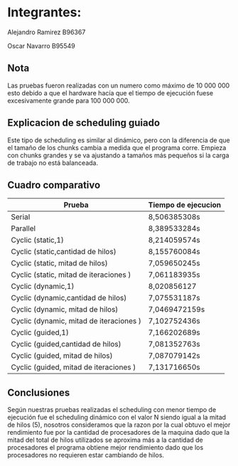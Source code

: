 # Integrantes:

Alejandro Ramirez B96367

Oscar Navarro B95549

## Nota
Las pruebas fueron realizadas con un numero como máximo de 10 000 000 esto debido a que el hardware hacía que el tiempo de ejecución fuese excesivamente grande para 100 000 000.

## Explicacion de scheduling guiado
Este tipo de scheduling es similar al dinámico, pero con la diferencia de que el tamaño de los chunks cambia a medida que el programa corre. Empieza con chunks grandes y se va ajustando a tamaños más pequeños si la carga de trabajo no está balanceada.

## Cuadro comparativo

| Prueba | Tiempo de ejecucion |            
| --- | --- |
| Serial | 8,506385308s |
| Parallel | 8,389533284s |
| Cyclic (static,1) | 8,214059574s |
| Cyclic (static,cantidad de hilos) | 8,155760084s | 
| Cyclic (static, mitad de hilos) | 7,059650245s| 
| Cyclic (static, mitad  de iteraciones ) | 7,061183935s | 
| Cyclic (dynamic,1) | 8,020856127 |
| Cyclic (dynamic,cantidad de hilos) | 7,075531187s | 
| Cyclic (dynamic, mitad de hilos) | 7,0469472159s | 
| Cyclic (dynamic, mitad  de iteraciones ) | 7,102752436s | 
| Cyclic (guided,1) | 7,166202689s |
| Cyclic (guided,cantidad de hilos) | 7,081352763s | 
| Cyclic (guided, mitad de hilos) | 7,087079142s | 
| Cyclic (guided, mitad  de iteraciones ) | 7,131716650s | 

## Conclusiones
Según nuestras pruebas realizadas el scheduling con menor tiempo de ejecución fue el scheduling dinámico con el valor N siendo igual a la mitad de hilos (5), nosotros consideramos que la razon por la cual obtuvo el mejor rendimiento fue por la cantidad de procesadores de la maquina dado que la mitad del total de hilos utilizados se aproxima más a la cantidad de procesadores el programa obtiene mejor rendimiento dado que los procesadores no requieren estar cambiando de hilos.

